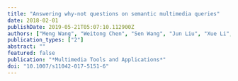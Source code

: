 ```yaml
---
title: "Answering why-not questions on semantic multimedia queries"
date: 2018-02-01
publishDate: 2019-05-21T05:07:10.112900Z
authors: ["Meng Wang", "Weitong Chen", "Sen Wang", "Jun Liu", "Xue Li", "Bela Stantic"]
publication_types: ["2"]
abstract: ""
featured: false
publication: "*Multimedia Tools and Applications*"
doi: "10.1007/s11042-017-5151-6"
---
```


